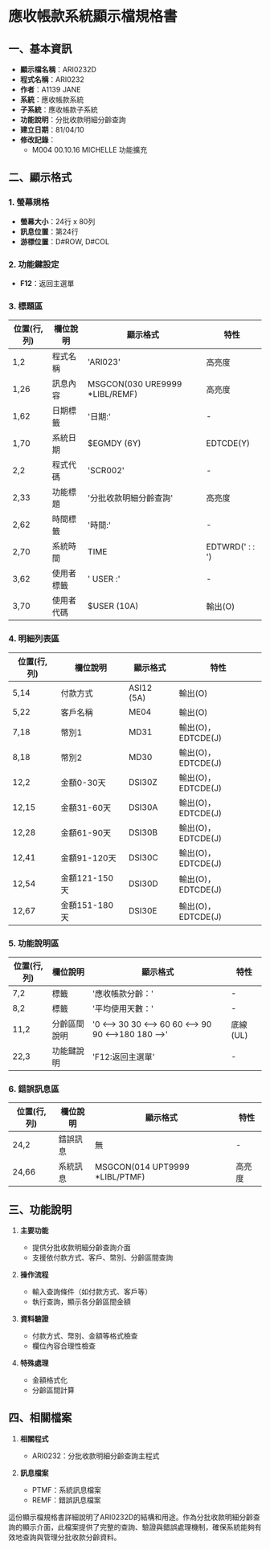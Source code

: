 # 應收帳款系統顯示檔規格書

## 一、基本資訊
- **顯示檔名稱**：ARI0232D
- **程式名稱**：ARI0232
- **作者**：A1139 JANE
- **系統**：應收帳款系統
- **子系統**：應收帳款子系統
- **功能說明**：分批收款明細分齡查詢
- **建立日期**：81/04/10
- **修改記錄**：
  - M004 00.10.16 MICHELLE 功能擴充

## 二、顯示格式

### 1. 螢幕規格
- **螢幕大小**：24行 x 80列
- **訊息位置**：第24行
- **游標位置**：D#ROW, D#COL

### 2. 功能鍵設定
- **F12**：返回主選單

### 3. 標題區
| 位置(行,列) | 欄位說明 | 顯示格式 | 特性 |
|------------|---------|---------|------|
| 1,2 | 程式名稱 | 'ARI023' | 高亮度 |
| 1,26 | 訊息內容 | MSGCON(030 URE9999 *LIBL/REMF) | 高亮度 |
| 1,62 | 日期標籤 | '日期:' | - |
| 1,70 | 系統日期 | $EGMDY (6Y) | EDTCDE(Y) |
| 2,2 | 程式代碼 | 'SCR002' | - |
| 2,33 | 功能標題 | '分批收款明細分齡查詢' | 高亮度 |
| 2,62 | 時間標籤 | '時間:' | - |
| 2,70 | 系統時間 | TIME | EDTWRD('  :  :  ') |
| 3,62 | 使用者標籤 | ' USER :' | - |
| 3,70 | 使用者代碼 | $USER (10A) | 輸出(O) |

### 4. 明細列表區
| 位置(行,列) | 欄位說明 | 顯示格式 | 特性 |
|------------|---------|---------|------|
| 5,14 | 付款方式 | ASI12 (5A) | 輸出(O) |
| 5,22 | 客戶名稱 | ME04 | 輸出(O) |
| 7,18 | 幣別1 | MD31 | 輸出(O)，EDTCDE(J) |
| 8,18 | 幣別2 | MD30 | 輸出(O)，EDTCDE(J) |
| 12,2 | 金額0-30天 | DSI30Z | 輸出(O)，EDTCDE(J) |
| 12,15 | 金額31-60天 | DSI30A | 輸出(O)，EDTCDE(J) |
| 12,28 | 金額61-90天 | DSI30B | 輸出(O)，EDTCDE(J) |
| 12,41 | 金額91-120天 | DSI30C | 輸出(O)，EDTCDE(J) |
| 12,54 | 金額121-150天 | DSI30D | 輸出(O)，EDTCDE(J) |
| 12,67 | 金額151-180天 | DSI30E | 輸出(O)，EDTCDE(J) |

### 5. 功能說明區
| 位置(行,列) | 欄位說明 | 顯示格式 | 特性 |
|------------|---------|---------|------|
| 7,2 | 標籤 | '應收帳款分齡：' | - |
| 8,2 | 標籤 | '平均使用天數：' | - |
| 11,2 | 分齡區間說明 | '0 <--> 30   30 <--> 60   60 <--> 90   90 <-->180   180 -->' | 底線(UL) |
| 22,3 | 功能鍵說明 | 'F12:返回主選單' | - |

### 6. 錯誤訊息區
| 位置(行,列) | 欄位說明 | 顯示格式 | 特性 |
|------------|---------|---------|------|
| 24,2 | 錯誤訊息 | 無 | - |
| 24,66 | 系統訊息 | MSGCON(014 UPT9999 *LIBL/PTMF) | 高亮度 |

## 三、功能說明

1. **主要功能**
   - 提供分批收款明細分齡查詢介面
   - 支援依付款方式、客戶、幣別、分齡區間查詢

2. **操作流程**
   - 輸入查詢條件（如付款方式、客戶等）
   - 執行查詢，顯示各分齡區間金額

3. **資料驗證**
   - 付款方式、幣別、金額等格式檢查
   - 欄位內容合理性檢查

4. **特殊處理**
   - 金額格式化
   - 分齡區間計算

## 四、相關檔案

1. **相關程式**
   - ARI0232：分批收款明細分齡查詢主程式

2. **訊息檔案**
   - PTMF：系統訊息檔案
   - REMF：錯誤訊息檔案

這份顯示檔規格書詳細說明了ARI0232D的結構和用途。作為分批收款明細分齡查詢的顯示介面，此檔案提供了完整的查詢、驗證與錯誤處理機制，確保系統能夠有效地查詢與管理分批收款分齡資料。 